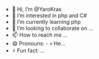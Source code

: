 - 👋 Hi, I’m @YaroKras
- 👀 I’m interested in php and C#
- 🌱 I’m currently learning php
- 💞️ I’m looking to collaborate on ...
- 📫 How to reach me ...
- 😄 Pronouns: -  💀 He...
- ⚡ Fun fact: ...

<!---
YaroKras/YaroKras is a ✨ special ✨ repository because its `README.md` (this file) appears on your GitHub profile.
You can click the Preview link to take a look at your changes.
--->
